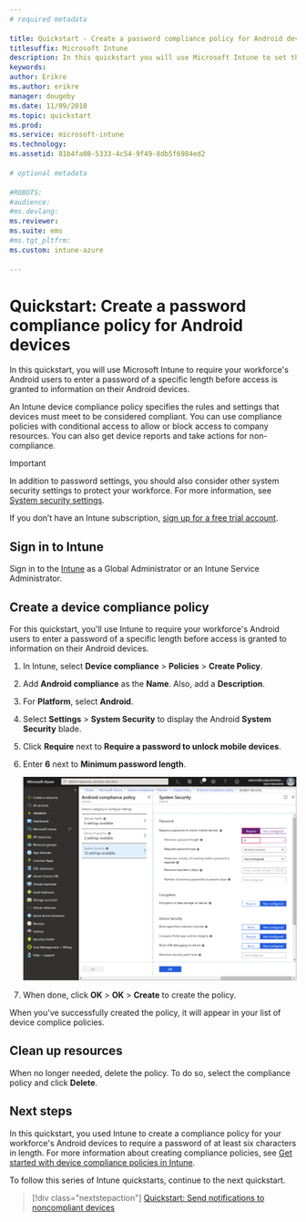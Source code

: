 ```yaml
---
# required metadata

title: Quickstart - Create a password compliance policy for Android devices
titlesuffix: Microsoft Intune
description: In this quickstart you will use Microsoft Intune to set the length of the password required for Android devices.
keywords:
author: Erikre
ms.author: erikre
manager: dougeby
ms.date: 11/09/2018
ms.topic: quickstart
ms.prod:
ms.service: microsoft-intune
ms.technology:
ms.assetid: 81b4fa08-5333-4c54-9f49-8db5f6984ed2

# optional metadata

#ROBOTS:
#audience:
#ms.devlang:
ms.reviewer:
ms.suite: ems
#ms.tgt_pltfrm:
ms.custom: intune-azure

---
```


# Quickstart: Create a password compliance policy for Android devices

In this quickstart, you will use Microsoft Intune to require your workforce's Android users to enter a password of a specific length before access is granted to information on their Android devices. 

An Intune device compliance policy specifies the rules and settings that devices must meet to be considered compliant. You can use compliance policies with conditional access to allow or block access to company resources. You can also get device reports and take actions for non-compliance.

> [!IMPORTANT]
> In addition to password settings, you should also consider other system security settings to protect your workforce. For more information, see [System security settings](compliance-policy-create-android-for-work.md#system-security-settings).

If you don’t have an Intune subscription, [sign up for a free trial account](free-trial-sign-up.md).

## Sign in to Intune

Sign in to the [Intune](https://aka.ms/intuneportal) as a Global Administrator or an Intune Service Administrator. 

## Create a device compliance policy

For this quickstart, you'll use Intune to require your workforce's Android users to enter a password of a specific length before access is granted to information on their Android devices.

1. In Intune, select **Device compliance** > **Policies** > **Create Policy**.
2. Add **Android compliance** as the  **Name**. Also, add a **Description**.
3. For **Platform**, select **Android**. 
4. Select **Settings** > **System Security** to display the Android **System Security** blade.
5. Click **Require** next to **Require a password to unlock mobile devices**.
6. Enter **6** next to **Minimum password length**. 

    ![Screenshot of creating a group in Microsoft Intune](media/quickstart-set-password-length-android/quickstart-set-password-length-android-01.png)

7. When done, click **OK** > **OK** > **Create** to create the policy.

When you've successfully created the policy, it will appear in your list of device complice policies. 

## Clean up resources

When no longer needed, delete the policy. To do so, select the compliance policy and click **Delete**.

## Next steps

In this quickstart, you used Intune to create a compliance policy for your workforce's Android devices to require a password of at least six characters in length. For more information about creating compliance policies, see [Get started with device compliance policies in Intune](device-compliance-get-started.md).

To follow this series of Intune quickstarts, continue to the next quickstart.

> [!div class="nextstepaction"]
> [Quickstart: Send notifications to noncompliant devices](quickstart-send-notification.md)
